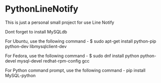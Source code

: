 # PythonLineNotify
This is just a personal small project for use Line Notify

Dont forget to install MySQLdb

For Ubuntu, use the following command -
$ sudo apt-get install python-pip python-dev libmysqlclient-dev

For Fedora, use the following command -
$ sudo dnf install python python-devel mysql-devel redhat-rpm-config gcc

For Python command prompt, use the following command -
pip install MySQL-python
